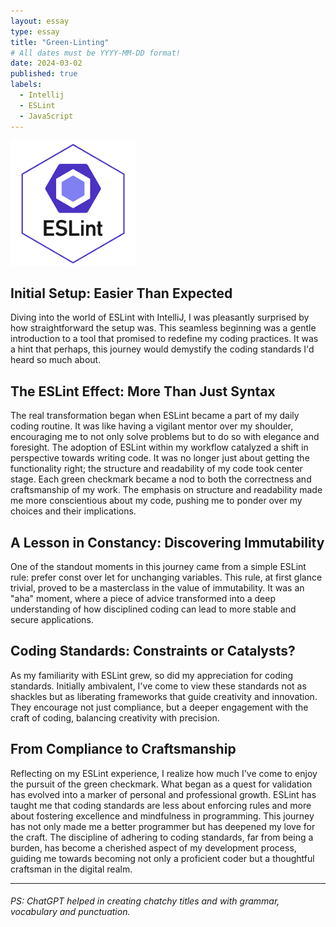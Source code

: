 ```yaml
---
layout: essay
type: essay
title: "Green-Linting"
# All dates must be YYYY-MM-DD format!
date: 2024-03-02
published: true
labels:
  - Intellij
  - ESLint
  - JavaScript
---
```


<img width="200px" class="rounded float-start pe-4" src="../img/ESLint.png">

## Initial Setup: Easier Than Expected

Diving into the world of ESLint with IntelliJ, I was pleasantly surprised by how straightforward the setup was. This seamless beginning was a gentle introduction to a tool that promised to redefine my coding practices. It was a hint that perhaps, this journey would demystify the coding standards I'd heard so much about.

## The ESLint Effect: More Than Just Syntax

The real transformation began when ESLint became a part of my daily coding routine. It was like having a vigilant mentor over my shoulder, encouraging me to not only solve problems but to do so with elegance and foresight. The adoption of ESLint within my workflow catalyzed a shift in perspective towards writing code. It was no longer just about getting the functionality right; the structure and readability of my code took center stage. Each green checkmark became a nod to both the correctness and craftsmanship of my work. The emphasis on structure and readability made me more conscientious about my code, pushing me to ponder over my choices and their implications.


## A Lesson in Constancy: Discovering Immutability

One of the standout moments in this journey came from a simple ESLint rule: prefer const over let for unchanging variables. This rule, at first glance trivial, proved to be a masterclass in the value of immutability. It was an "aha" moment, where a piece of advice transformed into a deep understanding of how disciplined coding can lead to more stable and secure applications.

## Coding Standards: Constraints or Catalysts?

As my familiarity with ESLint grew, so did my appreciation for coding standards. Initially ambivalent, I've come to view these standards not as shackles but as liberating frameworks that guide creativity and innovation. They encourage not just compliance, but a deeper engagement with the craft of coding, balancing creativity with precision.

## From Compliance to Craftsmanship

Reflecting on my ESLint experience, I realize how much I've come to enjoy the pursuit of the green checkmark. What began as a quest for validation has evolved into a marker of personal and professional growth. ESLint has taught me that coding standards are less about enforcing rules and more about fostering excellence and mindfulness in programming. This journey has not only made me a better programmer but has deepened my love for the craft. The discipline of adhering to coding standards, far from being a burden, has become a cherished aspect of my development process, guiding me towards becoming not only a proficient coder but a thoughtful craftsman in the digital realm.

<hr>

###### PS: ChatGPT helped in creating chatchy titles and with grammar, vocabulary and punctuation.
